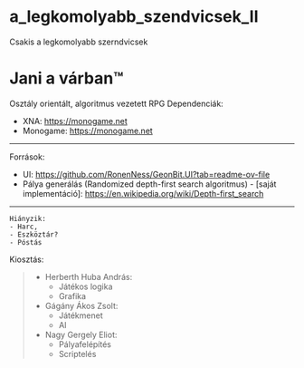 # a_legkomolyabb_szendvicsek_II

Csakis a legkomolyabb szerndvicsek
<h1>Jani a várban™</h1>
Osztály orientált, algoritmus vezetett RPG
Dependenciák:

- XNA: https://monogame.net
- Monogame: https://monogame.net
---
Források:
- UI: https://github.com/RonenNess/GeonBit.UI?tab=readme-ov-file
- Pálya generálás (Randomized depth-first search algoritmus) - [saját implementáció]: https://en.wikipedia.org/wiki/Depth-first_search
---

    Hiányzik:
    - Harc,
    - Eszköztár?
    - Póstás

Kiosztás:
>
><ul>
><li>Herberth Huba András:
>    <ul>
>      <li>Játékos logika</li>
>      <li>Grafika</li>
>    </ul>
></li>
>  <li>Gágány Ákos Zsolt:
>    <ul>
>      <li>Játékmenet</li>
>      <li>AI</li>
>    </ul>
></li>
>  <li>Nagy Gergely Eliot:
>    <ul>
>      <li>Pályafelépítés</li>
>      <li>Scriptelés</li>
>    </ul>
></li>
></ul>